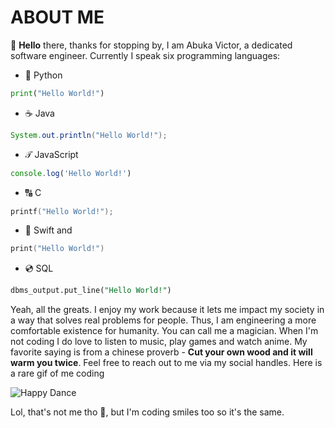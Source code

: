 # ABOUT ME
👋 **Hello** there, thanks for stopping by, I am Abuka Victor, a dedicated software engineer. Currently I speak six programming languages: 
- 🐍 Python 
```python
print("Hello World!")
````
- ☕️ Java 
```java
System.out.println("Hello World!");
```
- 𝒯 JavaScript 
```javascript
console.log('Hello World!')
```
- 🔠 C 
```c
printf("Hello World!");
```
- 🦅 Swift and
```swift
print("Hello World!")
```  
- 💿 SQL
```sql
dbms_output.put_line("Hello World!")
```
 Yeah, all the greats. I enjoy my work because it lets me impact my society in a way that solves real problems for people. Thus, I am engineering a more comfortable existence for humanity. You can call me a magician. When I'm not coding I do love to listen to music, play games and watch anime. My favorite saying is from a chinese proverb - **Cut your own wood and it will warm you twice**. Feel free to reach out to me via my social handles. Here is a rare gif of me coding 
 
 ![Happy Dance](https://i.pinimg.com/originals/e4/26/70/e426702edf874b181aced1e2fa5c6cde.gif)
 
 Lol, that's not me tho 🙂, but I'm coding smiles too so it's the same.

<!---
Abuka-Victor/Abuka-Victor is a ✨ special ✨ repository because its `README.md` (this file) appears on your GitHub profile.
You can click the Preview link to take a look at your changes.
--->
